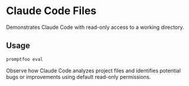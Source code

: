 # Claude Code Files

Demonstrates Claude Code with read-only access to a working directory.

## Usage

```bash
promptfoo eval
```

Observe how Claude Code analyzes project files and identifies potential bugs or improvements using default read-only permissions.